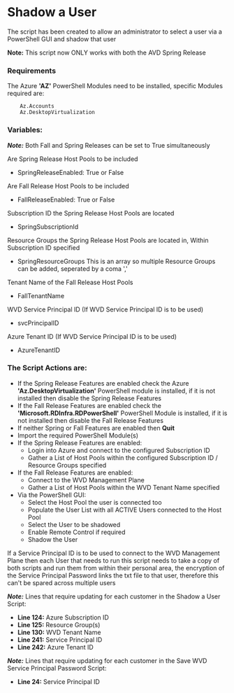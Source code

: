 # Shadow a User

The script has been created to allow an administrator to select a user via a PowerShell GUI
and shadow that user

**Note:** This script now ONLY works with both the AVD Spring Release

### Requirements

The Azure **'AZ'** PowerShell Modules need to be installed, specific Modules required are:

        Az.Accounts
        Az.DesktopVirtualization

### Variables:

_**Note:**_ Both Fall and Spring Releases can be set to True simultaneously

Are Spring Release Host Pools to be included
- SpringReleaseEnabled: True or False

Are Fall Release Host Pools to be included
- FallReleaseEnabled: True or False

Subscription ID the Spring Release Host Pools are located
- SpringSubscriptionId

Resource Groups the Spring Release Host Pools are located in, Within Subscription ID specified
- SpringResourceGroups
  This is an array so multiple Resource Groups can be added, seperated by a coma ','
  
Tenant Name of the Fall Release Host Pools
- FallTenantName
  
WVD Service Principal ID (If WVD Service Principal ID is to be used)
- svcPrincipalID

Azure Tenant ID (If WVD Service Principal ID is to be used)
- AzureTenantID

### The Script Actions are:
- If the Spring Release Features are enabled check the Azure **'Az.DesktopVirtualization'** PowerShell module is installed, if it is not installed then disable the Spring Release Features
- If the Fall Release Features are enabled check the **'Microsoft.RDInfra.RDPowerShell'** PowerShell Module is installed, if it is not installed then disable the Fall Release Features
- If neither Spring or Fall Features are enabled then **Quit**
- Import the required PowerShell Module(s)
- If the Spring Release Features are enabled:
  - Login into Azure and connect to the configured Subscription ID
  - Gather a List of Host Pools within the configured Subscription ID / Resource Groups specified
- If the Fall Release Features are enabled:
  - Connect to the WVD Management Plane
  - Gather a List of Host Pools within the WVD Tenant Name specified
- Via the PowerShell GUI:
  - Select the Host Pool the user is connected too
  - Populate the User List with all ACTIVE Users connected to the Host Pool
  - Select the User to be shadowed
  - Enable Remote Control if required
  - Shadow the User

If a Service Principal ID is to be used to connect to the WVD Management Plane then each User that needs to run this script needs to take a copy of both scripts and run them from within their personal area, the encryption of the Service Principal Password links the txt file to that user, therefore this can't be spared across multiple users

_**Note:**_ Lines that require updating for each customer in the Shadow a User Script:
- **Line 124:** Azure Subscription ID
- **Line 125:** Resource Group(s)
- **Line 130:** WVD Tenant Name
- **Line 241:** Service Principal ID
- **Line 242:** Azure Tenant ID

_**Note:**_ Lines that require updating for each customer in the Save WVD Service Principal Password Script:
- **Line 24:** Service Principal ID
